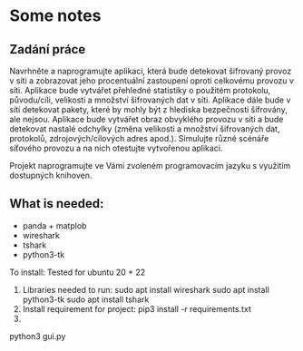 # Some notes

## Zadání práce 

Navrhněte a naprogramujte aplikaci, která bude detekovat šifrovaný provoz v síti a
zobrazovat jeho procentuální zastoupení oproti celkovému provozu v síti. Aplikace
bude vytvářet přehledné statistiky o použitém protokolu, původu/cíli, velikosti a
množství šifrovaných dat v síti. Aplikace dále bude v síti detekovat pakety, které by
mohly být z hlediska bezpečnosti šifrovány, ale nejsou. Aplikace bude vytvářet obraz
obvyklého provozu v síti a bude detekovat nastalé odchylky (změna velikosti a
množství šifrovaných dat, protokolů, zdrojových/cílových adres apod.). Simulujte různé
scénáře síťového provozu a na nich otestujte vytvořenou aplikaci.

Projekt naprogramujte ve Vámi zvoleném programovacím jazyku s využitím
dostupných knihoven.

## What is needed:
 - panda + matplob
 - wireshark
 - tshark
 - python3-tk

To install:
Tested for ubuntu 20 + 22
1)  Libraries needed to run:
sudo apt install wireshark
sudo apt install python3-tk
sudo apt install tshark
2) Install requirement for project:
pip3 install -r requirements.txt
3)
python3 gui.py